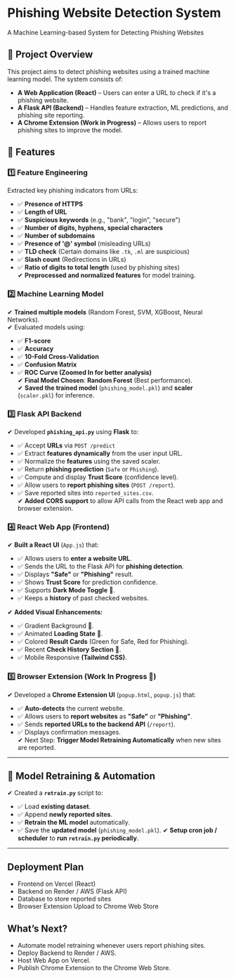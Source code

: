 # Phishing Website Detection System

A Machine Learning-based System for Detecting Phishing Websites  

## 📌 Project Overview  
This project aims to detect phishing websites using a trained machine learning model. The system consists of:  
- **A Web Application (React)** – Users can enter a URL to check if it's a phishing website.  
- **A Flask API (Backend)** – Handles feature extraction, ML predictions, and phishing site reporting.  
- **A Chrome Extension (Work in Progress)** – Allows users to report phishing sites to improve the model.  


## 🚀 Features

### 1️⃣ **Feature Engineering**  
Extracted key phishing indicators from URLs:
- ✅ **Presence of HTTPS**
- ✅ **Length of URL**
- ✅ **Suspicious keywords** (e.g., "bank", "login", "secure")
- ✅ **Number of digits, hyphens, special characters**
- ✅ **Number of subdomains**
- ✅ **Presence of '@' symbol** (misleading URLs)
- ✅ **TLD check** (Certain domains like `.tk`, `.ml` are suspicious)
- ✅ **Slash count** (Redirections in URLs)
- ✅ **Ratio of digits to total length** (used by phishing sites)  
✔ **Preprocessed and normalized features** for model training.  

### 2️⃣ **Machine Learning Model**  
✔ **Trained multiple models** (Random Forest, SVM, XGBoost, Neural Networks).  
✔ Evaluated models using:  
- ✅ **F1-score**
- ✅ **Accuracy**
- ✅ **10-Fold Cross-Validation**
- ✅ **Confusion Matrix**
- ✅ **ROC Curve (Zoomed In for better analysis)**  
✔ **Final Model Chosen**: **Random Forest** (Best performance).  
✔ **Saved the trained model** (`phishing_model.pkl`) and **scaler** (`scaler.pkl`) for inference.  

### 3️⃣ **Flask API Backend**  
✔ Developed **`phishing_api.py`** using **Flask** to:
- ✅ Accept **URLs** via `POST /predict`
- ✅ Extract **features dynamically** from the user input URL.
- ✅ Normalize the **features** using the saved scaler.
- ✅ Return **phishing prediction** (`Safe` or `Phishing`).
- ✅ Compute and display **Trust Score** (confidence level).
- ✅ Allow users to **report phishing sites** (`POST /report`).
- ✅ Save reported sites into `reported_sites.csv`.  
✔ **Added CORS support** to allow API calls from the React web app and browser extension.

### 4️⃣ **React Web App (Frontend)**
✔ **Built a React UI** (`App.js`) that:
- ✅ Allows users to **enter a website URL**.
- ✅ Sends the URL to the Flask API for **phishing detection**.
- ✅ Displays **"Safe"** or **"Phishing"** result.
- ✅ Shows **Trust Score** for prediction confidence.
- ✅ Supports **Dark Mode Toggle** 🌙.
- ✅ Keeps a **history** of past checked websites.  

✔ **Added Visual Enhancements:**
- ✅ Gradient Background 🎨.
- ✅ Animated **Loading State** 🔄.
- ✅ Colored **Result Cards** (Green for Safe, Red for Phishing).
- ✅ Recent **Check History Section** 📜.
- ✅ Mobile Responsive **(Tailwind CSS)**.

### 5️⃣ **Browser Extension (Work In Progress 🚧)**
✔ Developed a **Chrome Extension UI** (`popup.html`, `popup.js`) that:
- ✅ **Auto-detects** the current website.
- ✅ Allows users to **report websites** as **"Safe"** or **"Phishing"**.
- ✅ Sends **reported URLs to the backend API** (`/report`).
- ✅ Displays confirmation messages.  
✔ Next Step: **Trigger Model Retraining Automatically** when new sites are reported.

---

## 🔄 **Model Retraining & Automation**
✔ Created a **`retrain.py`** script to:
- ✅ Load **existing dataset**.
- ✅ Append **newly reported sites**.
- ✅ **Retrain the ML model** automatically.
- ✅ Save the **updated model** (`phishing_model.pkl`).
✔ **Setup cron job / scheduler** to **run `retrain.py` periodically**.

---

 ## Deployment Plan
- Frontend on Vercel (React)
- Backend on Render / AWS (Flask API)
- Database to store reported sites
- Browser Extension Upload to Chrome Web Store

 ## What’s Next?
- Automate model retraining whenever users report phishing sites.
- Deploy Backend to Render / AWS.
- Host Web App on Vercel.
- Publish Chrome Extension to the Chrome Web Store.